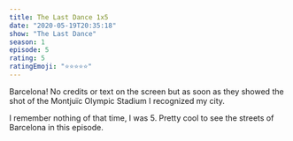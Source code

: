 ```yaml
---
title: The Last Dance 1x5
date: "2020-05-19T20:35:18"
show: "The Last Dance"
season: 1
episode: 5
rating: 5
ratingEmoji: "⭐️⭐️⭐️⭐️⭐️"
---
```


Barcelona! No credits or text on the screen but as soon as they showed the shot of the Montjuïc Olympic Stadium I recognized my city.

I remember nothing of that time, I was 5. Pretty cool to see the streets of Barcelona in this episode.
